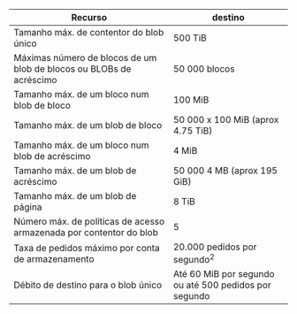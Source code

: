 | Recurso | destino |
|----------|---------------|
| Tamanho máx. de contentor do blob único | 500 TiB |
| Máximas número de blocos de um blob de blocos ou BLOBs de acréscimo | 50 000 blocos |
| Tamanho máx. de um bloco num blob de bloco | 100 MiB |
| Tamanho máx. de um blob de bloco | 50 000 x 100 MiB (aprox 4.75 TiB) |
| Tamanho máx. de um bloco num blob de acréscimo | 4 MiB |
| Tamanho máx. de um blob de acréscimo | 50 000 4 MB (aprox 195 GiB) |
| Tamanho máx. de um blob de página | 8 TiB |
| Número máx. de políticas de acesso armazenada por contentor do blob | 5 |
| Taxa de pedidos máximo por conta de armazenamento | 20.000 pedidos por segundo<sup>2</sup> |
| Débito de destino para o blob único | Até 60 MiB por segundo ou até 500 pedidos por segundo |